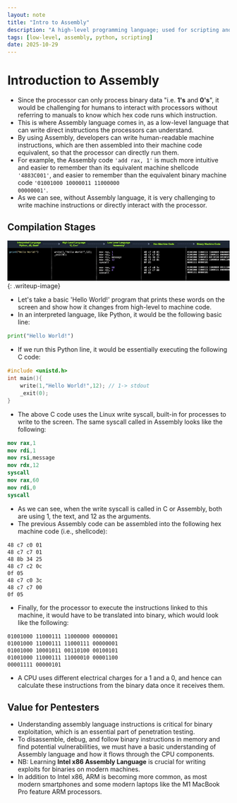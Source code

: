 ```yaml
---
layout: note
title: "Intro to Assembly"
description: "A high-level programming language; used for scripting and automating stuff."
tags: [low-level, assembly, python, scripting]
date: 2025-10-29
---
```


# Introduction to Assembly
-  Since the processor can only process binary data "i.e. **1's** and **0's**", it would be challenging for humans to interact with processors without referring to manuals to know which hex code runs which instruction.
- This is where Assembly language comes in, as a low-level language that can write direct instructions the processors can understand.
- By using Assembly, developers can write human-readable machine instructions, which are then assembled into their machine code equivalent, so that the processor can directly run them.
- For example, the Assembly code <code>'add rax, 1'</code> is much more intuitive and easier to remember than its equivalent machine shellcode <code>'4883C001'</code>, and easier to remember than the equivalent binary machine code <code>'01001000 10000011 11000000 00000001'</code>.
- As we can see, without Assembly language, it is very challenging to write machine instructions or directly interact with the processor.

## Compilation Stages
![compilation stage](/assets/img/htb-assembly.PNG){: .writeup-image}<br>
- Let's take a basic 'Hello World!' program that prints these words on the screen and show how it changes from high-level to machine code.
- In an interpreted language, like Python, it would be the following basic line:
```python
print("Hello World!")
```
- If we run this Python line, it would be essentially executing the following C code:
```C
#include <unistd.h>
int main(){
    write(1,"Hello World!",12); // 1-> stdout
    _exit(0);
}
```
- The above C code uses the Linux write syscall, built-in for processes to write to the screen. The same syscall called in Assembly looks like the following:
```nasm
mov rax,1
mov rdi,1
mov rsi,message
mov rdx,12
syscall
mov rax,60
mov rdi,0
syscall
```
- As we can see, when the write syscall is called in C or Assembly, both are using 1, the text, and 12 as the arguments.
- The previous Assembly code can be assembled into the following hex machine code (i.e., shellcode):
```shellcode
48 c7 c0 01
48 c7 c7 01
48 8b 34 25
48 c7 c2 0c
0f 05
48 c7 c0 3c
48 c7 c7 00
0f 05
```
- Finally, for the processor to execute the instructions linked to this machine, it would have to be translated into binary, which would look like the following:
```binary
01001000 11000111 11000000 00000001
01001000 11000111 11000111 00000001
01001000 10001011 00110100 00100101
01001000 11000111 11000010 00001100 
00001111 00000101
```
- A CPU uses different electrical charges for a 1 and a 0, and hence can calculate these instructions from the binary data once it receives them.

## Value for Pentesters
- Understanding assembly language instructions is critical for binary exploitation, which is an essential part of penetration testing.
- To disassemble, debug, and follow binary instructions in memory and find potential vulnerabilities, we must have a basic understanding of Assembly language and how it flows through the CPU components.
- NB: Learning **Intel x86 Assembly Language** is crucial for writing exploits for binaries on modern machines.
- In addition to Intel x86, ARM is becoming more common, as most modern smartphones and some modern laptops like the M1 MacBook Pro feature ARM processors.
